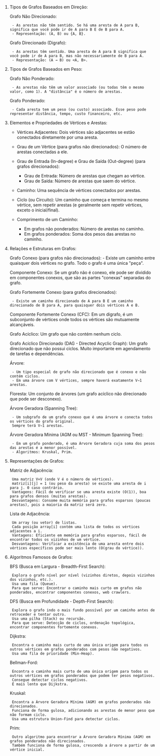 1. Tipos de Grafos Baseados em Direção:

    Grafo Não Direcionado:

        - As arestas não têm sentido. Se há uma aresta de A para B, significa que você pode ir de A para B E de B para A.
        - Representação: (A, B) ou {A, B}.
    
    Grafo Direcionado (Digrafo):
        
        - As arestas têm sentido. Uma aresta de A para B significa que você pode ir de A para B, mas não necessariamente de B para A.
        - Representação: (A → B) ou <A, B>.

2. Tipos de Grafos Baseados em Peso:

    Grafo Não Ponderado:

        - As arestas não têm um valor associado (ou todas têm o mesmo valor, como 1). A "distância" é o número de arestas.
    
    Grafo Ponderado:

        - Cada aresta tem um peso (ou custo) associado. Esse peso pode representar distância, tempo, custo financeiro, etc.

3. Elementos e Propriedades de Vértices e Arestas:
     
    - Vértices Adjacentes: Dois vértices são adjacentes se estão conectados diretamente por uma aresta.

    - Grau de um Vértice (para grafos não direcionados): O número de arestas conectadas a ele.

    - Grau de Entrada (In-degree) e Grau de Saída (Out-degree) (para grafos direcionados):

        - Grau de Entrada: Número de arestas que chegam ao vértice.
        - Grau de Saída: Número de arestas que saem do vértice.

    - Caminho: Uma sequência de vértices conectados por arestas.

    - Ciclo (ou Circuito): Um caminho que começa e termina no mesmo vértice, sem repetir arestas (e geralmente sem repetir vértices, exceto o inicial/final).

    - Comprimento de um Caminho:

        - Em grafos não ponderados: Número de arestas no caminho.
        - Em grafos ponderados: Soma dos pesos das arestas no caminho.


4. Relações e Estruturas em Grafos:

    Grafo Conexo (para grafos não direcionados):
        - Existe um caminho entre quaisquer dois vértices no grafo. Todo o grafo é uma única "peça".

    Componente Conexo: Se um grafo não é conexo, ele pode ser dividido em componentes conexos, que são as partes "conexas" separadas do grafo.

    Grafo Fortemente Conexo (para grafos direcionados):

        - Existe um caminho direcionado de A para B E um caminho direcionado de B para A, para quaisquer dois vértices A e B.

    Componente Fortemente Conexo (CFC): Em um digrafo, é um subconjunto de vértices onde todos os vértices são mutuamente alcançáveis.

    Grafo Acíclico: Um grafo que não contém nenhum ciclo.

    Grafo Acíclico Direcionado (DAG - Directed Acyclic Graph): Um grafo direcionado que não possui ciclos. Muito importante em agendamento de tarefas e dependências.


    Árvore:

        - Um tipo especial de grafo não direcionado que é conexo e não contém ciclos.
        - Em uma árvore com V vértices, sempre haverá exatamente V−1 arestas.


    Floresta: Um conjunto de árvores (um grafo acíclico não direcionado que pode ser desconexo).

    Árvore Geradora (Spanning Tree):

        - Um subgrafo de um grafo conexo que é uma árvore e conecta todos os vértices do grafo original.
        Sempre terá V−1 arestas.

    Árvore Geradora Mínima (AGM ou MST - Minimum Spanning Tree):

        - Em um grafo ponderado, é uma Árvore Geradora cuja soma dos pesos das arestas é a menor possível.
        - Algoritmos: Kruskal, Prim.

5. Representações de Grafos:

    Matriz de Adjacência:

        Uma matriz V×V (onde V é o número de vértices).
        matriz[i][j] = 1 (ou peso da aresta) se existe uma aresta de i para j. 0 caso contrário.
        Vantagens: Fácil de verificar se uma aresta existe (O(1)), boa para grafos densos (muitas arestas).
        Desvantagens: Consome muita memória para grafos esparsos (poucas arestas), pois a maioria da matriz será zero.

    
    Lista de Adjacência:

        Um array (ou vetor) de listas.
        Cada posição array[i] contém uma lista de todos os vértices adjacentes a i.
        Vantagens: Eficiente em memória para grafos esparsos, fácil de encontrar todos os vizinhos de um vértice.
        Desvantagens: Verificar a existência de uma aresta entre dois vértices específicos pode ser mais lento (O(grau do vértice)).

6. Algoritmos Famosos de Grafos:

    BFS (Busca em Largura - Breadth-First Search):

        Explora o grafo nível por nível (vizinhos diretos, depois vizinhos dos vizinhos, etc.).
        Usa uma fila (Queue).
        Para que serve: Encontrar o caminho mais curto em grafos não ponderados, encontrar componentes conexos, web crawlers.
    
    DFS (Busca em Profundidade - Depth-First Search):

        Explora o grafo indo o mais fundo possível por um caminho antes de retroceder e tentar outro.
        Usa uma pilha (Stack) ou recursão.
        Para que serve: Detecção de ciclos, ordenação topológica, encontrar componentes fortemente conexos.
        
    Dijkstra:

        Encontra o caminho mais curto de uma única origem para todos os outros vértices em grafos ponderados com pesos não negativos.
        Usa uma fila de prioridade (Min-Heap).

    Bellman-Ford:

        Encontra o caminho mais curto de uma única origem para todos os outros vértices em grafos ponderados que podem ter pesos negativos.
        Consegue detectar ciclos negativos.
        É mais lento que Dijkstra.

    Kruskal:

        Encontra a Árvore Geradora Mínima (AGM) em grafos ponderados não direcionados.
        Funciona de forma gulosa, adicionando as arestas de menor peso que não formam ciclo.
        Usa uma estrutura Union-Find para detectar ciclos.

    Prim:

        Outro algoritmo para encontrar a Árvore Geradora Mínima (AGM) em grafos ponderados não direcionados.
        Também funciona de forma gulosa, crescendo a árvore a partir de um vértice inicial.